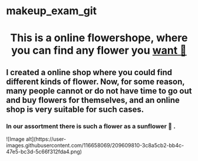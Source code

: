 # makeup_exam_git
<h1 align="center">This is a online flowershope, where you can find any flower you <a href=" target="_blank">want 🌺</a> 
  <h2>I created a online shop where you could find different kinds of flower. Now, for some reason, many people cannot or do not have time to go out and buy flowers for themselves, and an online shop is very suitable for such cases. </h2>
  <h3>In our assortment there is such a flower as a sunflower 🌻 .</h3>
![Image alt](https://user-images.githubusercontent.com/116658069/209609810-3c8a5cb2-bb4c-47e5-bc3d-5c66f312fda4.png)




